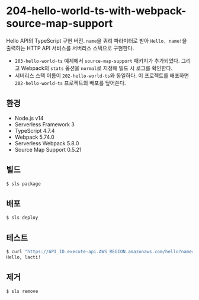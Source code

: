 # 204-hello-world-ts-with-webpack-source-map-support

Hello API의 TypeScript 구현 버전. `name`을 쿼리 파라미터로 받아 `Hello, name!`을 출력하는 HTTP API 서비스를 서버리스 스택으로 구현한다.

- `203-hello-world-ts` 예제에서 `source-map-support` 패키지가 추가되었다. 그리고 Webpack의 `stats` 옵션을 `normal`로 지정해 빌드 시 로그를 확인한다.
- 서버리스 스택 이름이 `202-hello-world-ts`와 동일하다. 이 프로젝트를 배포하면 `202-hello-world-ts` 프로젝트의 배포를 덮어쓴다.

## 환경

- Node.js v14
- Serverless Framework 3
- TypeScript 4.7.4
- Webpack 5.74.0
- Serverless Webpack 5.8.0
- Source Map Support 0.5.21

## 빌드

```bash
$ sls package
```

## 배포

```bash
$ sls deploy
```

## 테스트

```bash
$ curl "https://API_ID.execute-api.AWS_REGION.amazonaws.com/hello?name=lacti"
Hello, lacti!
```

## 제거

```bash
$ sls remove
```
